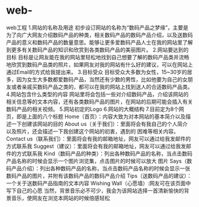 # web-
web工程
1.网站的名称及用途
初步设订网站的名称为“数码产品之梦缘”，主要是为了向广大网友介绍数码产品的种类，相关数码产品的数码产品介绍，以及送数码产品的意义和数码产品的数量意思。能够让更多爱数码产品人士在我的网站里了解到更多有关数码产品的知识和欣赏到各类数码产品的美丽图片。
2.网站要达到的目标
目标是让网友能在我的网站里轻松地找到自己想要了解的数码产品类并流畅地欣赏到数码产品类的照片，如果网友对我的网站有什么好的建议，可以在网站上通过Email的方式给我提出来。
3.目标受众
目标受众大多数为女性，15~30岁的居多，因为女生大多数都爱数码产品，当然还有少数的男性，比如他要为自己的女朋友或者亲戚买数码产品之类的，都可以在我的网站上找到送人的合适数码产品类。
4.网站包含什么类型的内容
网站里将会包括一些对介绍数码产品，介绍该网站的相关信息等的文本内容，还有各类数码产品的图片，在网站的后期可能会插入有关数码产品的相关视频。
5.网站初定的Logo
6.网站的大概结构 
7.目前定为8个网页，即是上面的八个标题
Home（首页）：内容大致为对本网站的基本简介以及描述一下创建该网站的目的
About us（关于我们）：里面将会有我自己的个人简介以及照片，还会描述一下我创建这个网站的初衷，遇到的 困难等相关内容。
Contact us（联系我们）：里面将会有我的邮箱地址，网友可以通过给我发邮件的方式联系我
Suggest（建议）：里面将会有我的邮箱地址，网友可以通过给我发邮件的方式联系我
Kind（数码产品的种类）：列出各种数码产品的名称，当点击数码产品名称的时候会显示一个图片浏览集，点击图片的时候可以放大 图片
Says（数码产品介绍）：列出各种数码产品的名称，当点击数码产品名称的时候会显示一张数码产品的图片，并附有该数码产品的数码产品介绍
Tips（送数码产品的建议）：一个关于送数码产品指南的文本内容
Wishing Wall（心愿墙）:网友可在该页面中写下自己的心愿
当然，背景音乐必不可少，我会为该网站选择一首清新愉快的背景音乐，使网友在浏览本网站的时候倍感轻松


